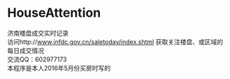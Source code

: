 # HouseAttention
济南楼盘成交实时记录</br>
访问http://www.jnfdc.gov.cn/saletoday/index.shtml 获取关注楼盘、或区域的每日成交情况</br>
交流QQ：602977173</br>
本程序是本人2016年5月份买房时写的
